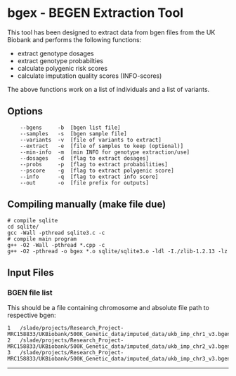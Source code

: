 # bgex - BEGEN Extraction Tool
This tool has been designed to extract data from bgen files from the UK Biobank and performs the following functions:
 * extract genotype dosages
 * extract genotype probabilties
 * calculate polygenic risk scores
 * calculate imputation quality scores (INFO-scores)

The above functions work on a list of individuals and a list of variants.

## Options
```
    --bgens     -b  [bgen list file]
    --samples   -s  [bgen sample file]
    --variants  -v  [file of variants to extract]
    --extract   -e  [file of samples to keep (optional)]
    --min-info  -m  [min INFO for genotype extraction/use]
    --dosages   -d  [flag to extract dosages]
    --probs     -p  [flag to extract probabilities]
    --pscore    -g  [flag to extract polygenic score]
    --info      -q  [flag to extract info score]
    --out       -o  [file prefix for outputs]
```

## Compiling manually (make file due)
```
# compile sqlite
cd sqlite/
gcc -Wall -pthread sqlite3.c -c
# compile main program
g++ -O2 -Wall -pthread *.cpp -c  
g++ -O2 -pthread -o bgex *.o sqlite/sqlite3.o -ldl -I./zlib-1.2.13 -lz
```

## Input Files
### BGEN file list
This should be a file containing chromosome and absolute file path to respective bgen: 
```
1	/slade/projects/Research_Project-MRC158833/UKBiobank/500K_Genetic_data/imputed_data/ukb_imp_chr1_v3.bgen
2	/slade/projects/Research_Project-MRC158833/UKBiobank/500K_Genetic_data/imputed_data/ukb_imp_chr2_v3.bgen
3	/slade/projects/Research_Project-MRC158833/UKBiobank/500K_Genetic_data/imputed_data/ukb_imp_chr3_v3.bgen
```

---

